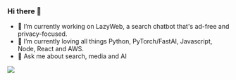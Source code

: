 ### Hi there 👋

- 🔭 I’m currently working on LazyWeb, a search chatbot that's ad-free and privacy-focused.
- 🌱 I’m currently loving all things Python, PyTorch/FastAI, Javascript, Node, React and AWS.
- 💬 Ask me about search, media and AI

![](https://komarev.com/ghpvc/?username=jedwhite)


<!--
**jedwhite/jedwhite** is a ✨ _special_ ✨ repository because its `README.md` (this file) appears on your GitHub profile.

Here are some ideas to get you started:

- 🔭 I’m currently working on ...
- 🌱 I’m currently learning ...
- 👯 I’m looking to collaborate on ...
- 🤔 I’m looking for help with ...
- 💬 Ask me about ...
- 📫 How to reach me: ...
- 😄 Pronouns: ...
- ⚡ Fun fact: ...
-->
